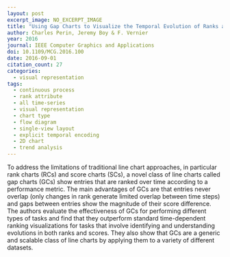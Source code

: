 ```yaml
---
layout: post
excerpt_image: NO_EXCERPT_IMAGE
title: "Using Gap Charts to Visualize the Temporal Evolution of Ranks and Scores"
author: Charles Perin, Jeremy Boy & F. Vernier
year: 2016
journal: IEEE Computer Graphics and Applications
doi: 10.1109/MCG.2016.100
date: 2016-09-01
citation_count: 27
categories:
  - visual representation
tags:
  - continuous process
  - rank attribute
  - all time-series
  - visual representation
  - chart type
  - flow diagram
  - single-view layout
  - explicit temporal encoding
  - 2D chart
  - trend analysis
---
```

To address the limitations of traditional line chart approaches, in particular rank charts (RCs) and score charts (SCs), a novel class of line charts called gap charts (GCs) show entries that are ranked over time according to a performance metric. The main advantages of GCs are that entries never overlap (only changes in rank generate limited overlap between time steps) and gaps between entries show the magnitude of their score difference. The authors evaluate the effectiveness of GCs for performing different types of tasks and find that they outperform standard time-dependent ranking visualizations for tasks that involve identifying and understanding evolutions in both ranks and scores. They also show that GCs are a generic and scalable class of line charts by applying them to a variety of different datasets.
